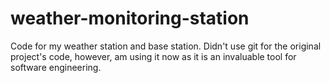 # weather-monitoring-station
Code for my weather station and base station. Didn't use git for the original project's code, however, am using it now as it is an invaluable tool for software engineering.
